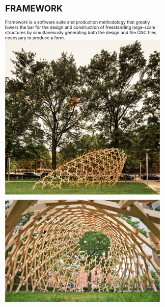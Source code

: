 # FRAMEWORK
Framework is a software suite and production methodology that greatly lowers the bar for the design and construction of freestanding large-scale structures by simultaneously generating both the design and the CNC files necessary to produce a form.
![alt tag](https://github.com/twastvedt/FRAMEWORK/blob/master/images/framework.jpg)

![alt tag](https://github.com/twastvedt/FRAMEWORK/blob/master/images/framework-2.jpg)
